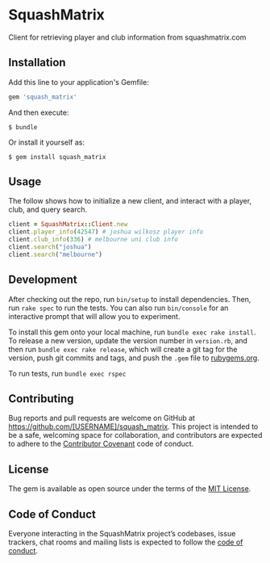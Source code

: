 # SquashMatrix

Client for retrieving player and club information from squashmatrix.com

## Installation

Add this line to your application's Gemfile:

```ruby
gem 'squash_matrix'
```

And then execute:

    $ bundle

Or install it yourself as:

    $ gem install squash_matrix

## Usage

The follow shows how to initialize a new client, and interact with a player, club, and query search.

```ruby
client = SquashMatrix::Client.new
client.player_info(42547) # joshua wilkosz player info
client.club_info(336) # melbourne uni club info
client.search("joshua")
client.search("melbourne")
```

## Development

After checking out the repo, run `bin/setup` to install dependencies. Then, run `rake spec` to run the tests. You can also run `bin/console` for an interactive prompt that will allow you to experiment.

To install this gem onto your local machine, run `bundle exec rake install`. To release a new version, update the version number in `version.rb`, and then run `bundle exec rake release`, which will create a git tag for the version, push git commits and tags, and push the `.gem` file to [rubygems.org](https://rubygems.org).

To run tests, run `bundle exec rspec`

## Contributing

Bug reports and pull requests are welcome on GitHub at https://github.com/[USERNAME]/squash_matrix. This project is intended to be a safe, welcoming space for collaboration, and contributors are expected to adhere to the [Contributor Covenant](http://contributor-covenant.org) code of conduct.

## License

The gem is available as open source under the terms of the [MIT License](https://opensource.org/licenses/MIT).

## Code of Conduct

Everyone interacting in the SquashMatrix project’s codebases, issue trackers, chat rooms and mailing lists is expected to follow the [code of conduct](https://github.com/wilkosz/squash_matrix/blob/master/CODE_OF_CONDUCT.md).
